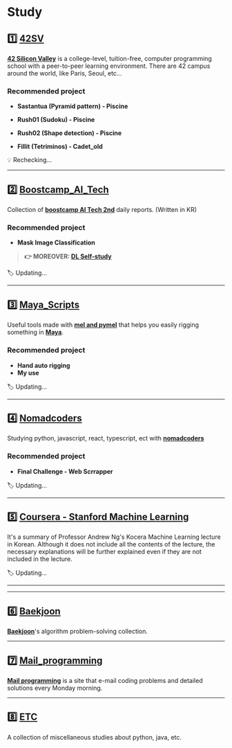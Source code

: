 # Study

## :one: [42SV](https://github.com/lisy0123/42)

**[42 Silicon Valley](https://www.42.us.org)** is a college-level, tuition-free, computer programming school with a peer-to-peer learning environment. There are 42 campus around the world, like Paris, Seoul, etc...

### Recommended project

- **Sastantua (Pyramid pattern) - Piscine**

- **Rush01 (Sudoku) - Piscine**
- **Rush02 (Shape detection) - Piscine**

- **Fillit (Tetriminos) - Cadet_old**

:bulb: Rechecking...

---

## :two: [Boostcamp_AI_Tech](https://github.com/lisy0123/Boostcamp_AI_Tech)

Collection of **[boostcamp AI Tech 2nd](https://boostcamp.connect.or.kr/program_ai.html)** daily reports. (Written in KR)

### Recommended project

- **Mask Image Classification**

> **:point_right: MOREOVER: [DL Self-study](https://github.com/lisy0123/DL_Study)**

:label: Updating...

---

## :three: [Maya_Scripts](https://github.com/lisy0123/Maya_Scripts)

Useful tools made with [**mel and pymel**](https://help.autodesk.com/cloudhelp/2020/ENU/Maya-Tech-Docs/PyMel/index.html) that helps you easily rigging something in **[Maya](https://www.autodesk.com/products/maya/overview?support=ADVANCED&plc=MAYA&term=3-YEAR&quantity=1)**.

### Recommended project

- **Hand auto rigging**
- **My use**

:label:  Updating...

---

## :four: [Nomadcoders](https://github.com/lisy0123/Nomadcoders)

Studying python, javascript, react, typescript, ect with **[nomadcoders](https://nomadcoders.co)**

### Recommended project

- **Final Challenge - Web Scrrapper**

:label:  Updating...

---

## :five: [Coursera - Stanford Machine Learning](https://github.com/lisy0123/Coursera_Stanford_Machine_Learning)

It's a summary of Professor Andrew Ng's Kocera Machine Learning lecture in Korean. Although it does not include all the contents of the lecture, the necessary explanations will be further explained even if they are not included in the lecture.

:label:  Updating...

---

---

## :six: [Baekjoon](https://github.com/lisy0123/Study/blob/master/baekjoon)

**[Baekjoon](https://www.acmicpc.net/)**'s algorithm problem-solving collection.

---

## :seven: [Mail_programming](https://github.com/lisy0123/Study/blob/master/Mail_programming)

**[Mail programming](https://mailprogramming.com/)** is a site that e-mail coding problems and detailed solutions every Monday morning. 

---

## :eight: [ETC](https://github.com/lisy0123/Study/tree/master/ETC)

A collection of miscellaneous studies about python, java, etc.


